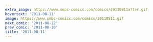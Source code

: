 ```yaml
---
extra_image: https://www.smbc-comics.com/comics/20110811after.gif
hovertext: '2011-08-11'
image: https://www.smbc-comics.com/comics/20110811.gif
next_comic: '2011-08-12'
prev_comic: '2011-08-10'
title: '2011-08-11'
---
```


